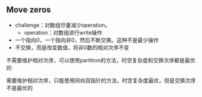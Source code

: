 ## Move  zeros

* challenge：对数组尽量减少operation。
  * operation：对数组进行write操作
* 一个指向0，一个指向非0，然后不断交换。这种不是最少操作
* 不交换，而是改变数值，将非0数的相对次序不变

不需要维护相对次序，可以使用partition的方法，时空复杂度和交换次序都是最优的

需要维护相对次序，只能使用同向双指针的方法，时空复杂度最优，但是交换次序不是最优的

